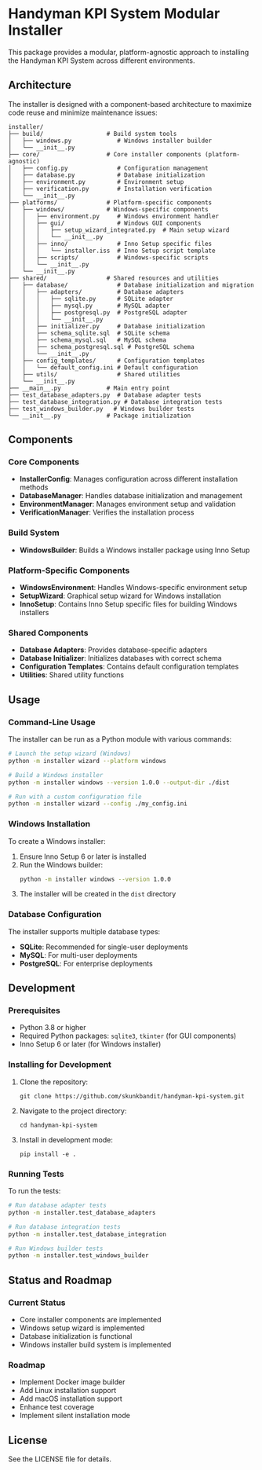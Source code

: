 # Handyman KPI System Modular Installer

This package provides a modular, platform-agnostic approach to installing the Handyman KPI System across different environments.

## Architecture

The installer is designed with a component-based architecture to maximize code reuse and minimize maintenance issues:

```
installer/
├── build/                  # Build system tools
│   ├── windows.py             # Windows installer builder
│   └── __init__.py
├── core/                   # Core installer components (platform-agnostic)
│   ├── config.py              # Configuration management
│   ├── database.py            # Database initialization
│   ├── environment.py         # Environment setup
│   ├── verification.py        # Installation verification
│   └── __init__.py
├── platforms/              # Platform-specific components
│   ├── windows/            # Windows-specific components
│   │   ├── environment.py     # Windows environment handler
│   │   ├── gui/               # Windows GUI components
│   │   │   ├── setup_wizard_integrated.py  # Main setup wizard
│   │   │   └── __init__.py
│   │   ├── inno/              # Inno Setup specific files
│   │   │   └── installer.iss  # Inno Setup script template
│   │   ├── scripts/           # Windows-specific scripts
│   │   └── __init__.py
│   └── __init__.py
├── shared/                 # Shared resources and utilities
│   ├── database/              # Database initialization and migration
│   │   ├── adapters/          # Database adapters
│   │   │   ├── sqlite.py      # SQLite adapter
│   │   │   ├── mysql.py       # MySQL adapter
│   │   │   ├── postgresql.py  # PostgreSQL adapter
│   │   │   └── __init__.py
│   │   ├── initializer.py     # Database initialization
│   │   ├── schema_sqlite.sql  # SQLite schema
│   │   ├── schema_mysql.sql   # MySQL schema
│   │   ├── schema_postgresql.sql # PostgreSQL schema
│   │   └── __init__.py
│   ├── config_templates/      # Configuration templates
│   │   └── default_config.ini # Default configuration
│   ├── utils/                 # Shared utilities
│   └── __init__.py
├── __main__.py             # Main entry point
├── test_database_adapters.py  # Database adapter tests
├── test_database_integration.py # Database integration tests
├── test_windows_builder.py   # Windows builder tests
└── __init__.py             # Package initialization
```

## Components

### Core Components

* **InstallerConfig**: Manages configuration across different installation methods
* **DatabaseManager**: Handles database initialization and management
* **EnvironmentManager**: Manages environment setup and validation
* **VerificationManager**: Verifies the installation process

### Build System

* **WindowsBuilder**: Builds a Windows installer package using Inno Setup

### Platform-Specific Components

* **WindowsEnvironment**: Handles Windows-specific environment setup
* **SetupWizard**: Graphical setup wizard for Windows installation
* **InnoSetup**: Contains Inno Setup specific files for building Windows installers

### Shared Components

* **Database Adapters**: Provides database-specific adapters
* **Database Initializer**: Initializes databases with correct schema
* **Configuration Templates**: Contains default configuration templates
* **Utilities**: Shared utility functions

## Usage

### Command-Line Usage

The installer can be run as a Python module with various commands:

```bash
# Launch the setup wizard (Windows)
python -m installer wizard --platform windows

# Build a Windows installer
python -m installer windows --version 1.0.0 --output-dir ./dist

# Run with a custom configuration file
python -m installer wizard --config ./my_config.ini
```

### Windows Installation

To create a Windows installer:

1. Ensure Inno Setup 6 or later is installed
2. Run the Windows builder:
   ```bash
   python -m installer windows --version 1.0.0
   ```
3. The installer will be created in the `dist` directory

### Database Configuration

The installer supports multiple database types:

- **SQLite**: Recommended for single-user deployments
- **MySQL**: For multi-user deployments
- **PostgreSQL**: For enterprise deployments

## Development

### Prerequisites

* Python 3.8 or higher
* Required Python packages: `sqlite3`, `tkinter` (for GUI components)
* Inno Setup 6 or later (for Windows installer)

### Installing for Development

1. Clone the repository:
   ```
   git clone https://github.com/skunkbandit/handyman-kpi-system.git
   ```

2. Navigate to the project directory:
   ```
   cd handyman-kpi-system
   ```

3. Install in development mode:
   ```
   pip install -e .
   ```

### Running Tests

To run the tests:

```bash
# Run database adapter tests
python -m installer.test_database_adapters

# Run database integration tests
python -m installer.test_database_integration

# Run Windows builder tests
python -m installer.test_windows_builder
```

## Status and Roadmap

### Current Status

- Core installer components are implemented
- Windows setup wizard is implemented
- Database initialization is functional
- Windows installer build system is implemented

### Roadmap

- Implement Docker image builder
- Add Linux installation support
- Add macOS installation support
- Enhance test coverage
- Implement silent installation mode

## License

See the LICENSE file for details.